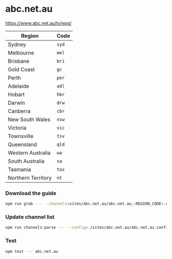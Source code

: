 # abc.net.au

https://www.abc.net.au/tv/epg/

| Region             | Code  |
| ------------------ | ----- |
| Sydney             | `syd` |
| Melbourne          | `mel` |
| Brisbane           | `bri` |
| Gold Coast         | `gc`  |
| Perth              | `per` |
| Adelaide           | `adl` |
| Hobart             | `hbr` |
| Darwin             | `drw` |
| Canberra           | `cbr` |
| New South Wales    | `nsw` |
| Victoria           | `vic` |
| Townsville         | `tsv` |
| Queensland         | `qld` |
| Western Australia  | `wa`  |
| South Australia    | `sa`  |
| Tasmania           | `tas` |
| Northern Territory | `nt`  |

### Download the guide

```sh
npm run grab --- --channels=sites/abc.net.au/abc.net.au_<REGION_CODE>.channels.xml
```

### Update channel list

```sh
npm run channels:parse --- --config=./sites/abc.net.au/abc.net.au.config.js --output=./sites/abc.net.au/abc.net.au_<REGION_CODE>.channels.xml --set=region:<REGION_CODE>
```

### Test

```sh
npm test --- abc.net.au
```
